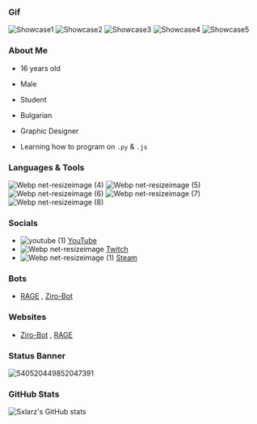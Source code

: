 ### Gif
![Showcase1](https://user-images.githubusercontent.com/68730434/110562592-7e3a8d80-8152-11eb-996c-5f9135bbc9bf.gif)
![Showcase2](https://user-images.githubusercontent.com/68730434/110562605-85619b80-8152-11eb-8e7d-5477e3526abd.gif)
![Showcase3](https://user-images.githubusercontent.com/68730434/110562615-898db900-8152-11eb-8fed-51d7461da0d1.gif)
![Showcase4](https://user-images.githubusercontent.com/68730434/110562624-8db9d680-8152-11eb-9833-ae54c8b3a5e1.gif)
![Showcase5](https://user-images.githubusercontent.com/68730434/110562641-94484e00-8152-11eb-987b-e7e29e41bbf5.gif)


### About Me

-   16 years old

-   Male

-   Student

-   Bulgarian

-   Graphic Designer

-   Learning how to program on ``.py`` & ``.js``

### Languages & Tools
![Webp net-resizeimage (4)](https://user-images.githubusercontent.com/68730434/110886080-b1b31e80-82f0-11eb-9c0e-a7eebe36bf4d.png)   ![Webp net-resizeimage (5)](https://user-images.githubusercontent.com/68730434/110886445-4d448f00-82f1-11eb-86bd-e7d19a223168.png)   ![Webp net-resizeimage (6)](https://user-images.githubusercontent.com/68730434/110886789-e1aef180-82f1-11eb-979d-d71b6bf38c4e.png)   ![Webp net-resizeimage (7)](https://user-images.githubusercontent.com/68730434/110887158-79144480-82f2-11eb-92b2-ba05a1290943.png)   ![Webp net-resizeimage (8)](https://user-images.githubusercontent.com/68730434/110887578-3ef77280-82f3-11eb-8a2c-c4d5f96f4684.png)


### Socials
- ![youtube (1)](https://user-images.githubusercontent.com/68730434/110563813-898eb880-8154-11eb-818c-3ddfd23357c9.png)  [YouTube](https://www.youtube.com/c/Sxlarz)
- ![Webp net-resizeimage](https://user-images.githubusercontent.com/68730434/110564264-379a6280-8155-11eb-8010-ee1a53569a6c.png)  [Twitch](https://twitch.tv/sxlarz__)
- ![Webp net-resizeimage (1)](https://user-images.githubusercontent.com/68730434/110564550-ae376000-8155-11eb-969b-6ab004b759ed.png)  [Steam](https://steamcommunity.com/id/Sxlarz)

### Bots
- [RAGE](https://discord.com/oauth2/authorize?client_id=706120306082971699&permissions=2146958847&scope=bot) , [Ziro-Bot](https://discord.com/oauth2/authorize?client_id=752242570532225064&permissions=8&scope=bot)

### Websites
- [Ziro-Bot](https://zirobot.tk) , [RAGE](https://ragebot.xyz)

### Status Banner
![540520449852047391](https://discord.c99.nl/widget/theme-1/540520449852047391.png)

### GitHub Stats
![Sxlarz's GitHub stats](https://github-readme-stats.vercel.app/api?username=Sxlarz35&show_icons=true&theme=radical)
